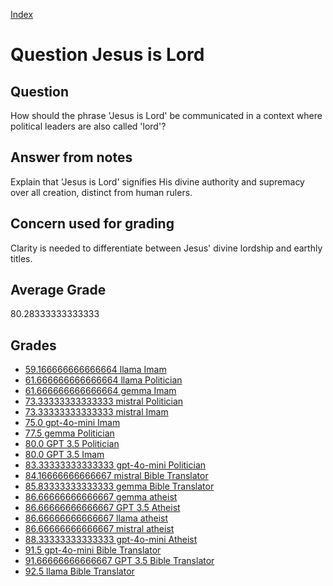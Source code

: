 
[Index](../../index.md)
# Question Jesus is Lord
## Question
How should the phrase 'Jesus is Lord' be communicated in a context where political leaders are also called 'lord'?

## Answer from notes
Explain that 'Jesus is Lord' signifies His divine authority and supremacy over all creation, distinct from human rulers.

## Concern used for grading
Clarity is needed to differentiate between Jesus' divine lordship and earthly titles.

## Average Grade
80.28333333333333

## Grades
 * [59.166666666666664 llama Imam](../answers/llama_Imam/Jesus_is_Lord.md)
 * [61.666666666666664 llama Politician](../answers/llama_Politician/Jesus_is_Lord.md)
 * [61.666666666666664 gemma Imam](../answers/gemma_Imam/Jesus_is_Lord.md)
 * [73.33333333333333 mistral Politician](../answers/mistral_Politician/Jesus_is_Lord.md)
 * [73.33333333333333 mistral Imam](../answers/mistral_Imam/Jesus_is_Lord.md)
 * [75.0 gpt-4o-mini Imam](../answers/gpt-4o-mini_Imam/Jesus_is_Lord.md)
 * [77.5 gemma Politician](../answers/gemma_Politician/Jesus_is_Lord.md)
 * [80.0 GPT 3.5 Politician](../answers/GPT_3.5_Politician/Jesus_is_Lord.md)
 * [80.0 GPT 3.5 Imam](../answers/GPT_3.5_Imam/Jesus_is_Lord.md)
 * [83.33333333333333 gpt-4o-mini Politician](../answers/gpt-4o-mini_Politician/Jesus_is_Lord.md)
 * [84.16666666666667 mistral Bible Translator](../answers/mistral_Bible_Translator/Jesus_is_Lord.md)
 * [85.83333333333333 gemma Bible Translator](../answers/gemma_Bible_Translator/Jesus_is_Lord.md)
 * [86.66666666666667 gemma atheist](../answers/gemma_atheist/Jesus_is_Lord.md)
 * [86.66666666666667 GPT 3.5 Atheist](../answers/GPT_3.5_Atheist/Jesus_is_Lord.md)
 * [86.66666666666667 llama atheist](../answers/llama_atheist/Jesus_is_Lord.md)
 * [86.66666666666667 mistral atheist](../answers/mistral_atheist/Jesus_is_Lord.md)
 * [88.33333333333333 gpt-4o-mini Atheist](../answers/gpt-4o-mini_Atheist/Jesus_is_Lord.md)
 * [91.5 gpt-4o-mini Bible Translator](../answers/gpt-4o-mini_Bible_Translator/Jesus_is_Lord.md)
 * [91.66666666666667 GPT 3.5 Bible Translator](../answers/GPT_3.5_Bible_Translator/Jesus_is_Lord.md)
 * [92.5 llama Bible Translator](../answers/llama_Bible_Translator/Jesus_is_Lord.md)
